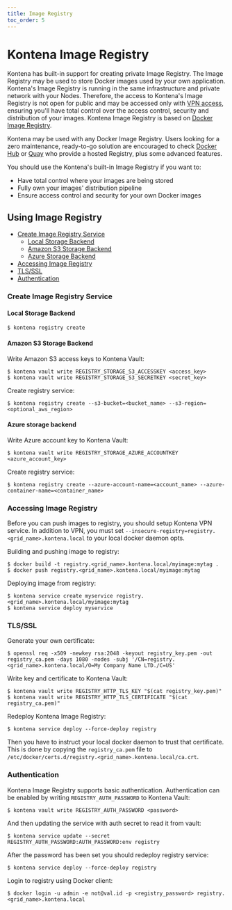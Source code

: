 ```yaml
---
title: Image Registry
toc_order: 5
---
```


# Kontena Image Registry

Kontena has built-in support for creating private Image Registry. The Image Registry may be used to store Docker images used by your own application. Kontena's Image Registry is running in the same infrastructure and private network with your Nodes. Therefore, the access to Kontena's Image Registry is not open for public and may be accessed only with [VPN access](vpn-access.md), ensuring you'll have total control over the access control, security and distribution of your images. Kontena Image Registry is based on [Docker Image Registry](https://docs.docker.com/registry/).

Kontena may be used with any Docker Image Registry. Users looking for a zero maintenance, ready-to-go solution are encouraged to check [Docker Hub](https://hub.docker.com/account/signup/) or [Quay](https://quay.io/) who provide a hosted Registry, plus some advanced features.

You should use the Kontena's built-in Image Registry if you want to:

* Have total control where your images are being stored
* Fully own your images' distribution pipeline
* Ensure access control and security for your own Docker images


## Using Image Registry

* [Create Image Registry Service](image-registry#create-image-registry-service)
  * [Local Storage Backend](image-registry#local-storage-backend)
  * [Amazon S3 Storage Backend](image-registry#amazon-s3-storage-backend)
  * [Azure Storage Backend](image-registry#azure-storage-backend)
* [Accessing Image Registry](image-registry#accessing-image-registry)
* [TLS/SSL](image-registry#tls-ssl)
* [Authentication](image-registry#authentication)

### Create Image Registry Service

#### Local Storage Backend

```
$ kontena registry create
```

#### Amazon S3 Storage Backend

Write Amazon S3 access keys to Kontena Vault:

```
$ kontena vault write REGISTRY_STORAGE_S3_ACCESSKEY <access_key>
$ kontena vault write REGISTRY_STORAGE_S3_SECRETKEY <secret_key>
```

Create registry service:

```
$ kontena registry create --s3-bucket=<bucket_name> --s3-region=<optional_aws_region>
```

#### Azure storage backend

Write Azure account key to Kontena Vault:

```
$ kontena vault write REGISTRY_STORAGE_AZURE_ACCOUNTKEY <azure_account_key>
```

Create registry service:

```
$ kontena registry create --azure-account-name=<account_name> --azure-container-name=<container_name>
```

### Accessing Image Registry

Before you can push images to registry, you should setup Kontena VPN service. In addition to VPN, you must set `--insecure-registry=registry.<grid_name>.kontena.local` to your local docker daemon opts.

Building and pushing image to registry:

```
$ docker build -t registry.<grid_name>.kontena.local/myimage:mytag .
$ docker push registry.<grid_name>.kontena.local/myimage:mytag
```

Deploying image from registry:

```
$ kontena service create myservice registry.<grid_name>.kontena.local/myimage:mytag
$ kontena service deploy myservice
```

### TLS/SSL

Generate your own certificate:

```
$ openssl req -x509 -newkey rsa:2048 -keyout registry_key.pem -out registry_ca.pem -days 1080 -nodes -subj '/CN=registry.<grid_name>.kontena.local/O=My Company Name LTD./C=US'
```

Write key and certificate to Kontena Vault:

```
$ kontena vault write REGISTRY_HTTP_TLS_KEY "$(cat registry_key.pem)"
$ kontena vault write REGISTRY_HTTP_TLS_CERTIFICATE "$(cat registry_ca.pem)"
```

Redeploy Kontena Image Registry:

```
$ kontena service deploy --force-deploy registry
```

Then you have to instruct your local docker daemon to trust that certificate. This is done by copying the `registry_ca.pem` file to `/etc/docker/certs.d/registry.<grid_name>.kontena.local/ca.crt`.


### Authentication

Kontena Image Registry supports basic authentication. Authentication can be enabled by writing `REGISTRY_AUTH_PASSWORD` to Kontena Vault:

```
$ kontena vault write REGISTRY_AUTH_PASSWORD <password>
```

And then updating the service with auth secret to read it from vault:

```
$ kontena service update --secret REGISTRY_AUTH_PASSWORD:AUTH_PASSWORD:env registry
```

After the password has been set you should redeploy registry service:

```
$ kontena service deploy --force-deploy registry
```

Login to registry using Docker client:

```
$ docker login -u admin -e not@val.id -p <registry_password> registry.<grid_name>.kontena.local
```
